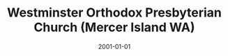---
date: &id001 2001-01-01
end_date: null
location:
  address: null
  city: Mercer Island
  state: WA
minister:
- end: 2006-05-26
  name: David Inks
  start: 2001-01-01
  type: Organizing Pastor
- end: 2014-02-21
  name: David Inks
  start: 2006-05-26
  type: Pastor
- end: 2014-02-21
  name: Daniel W. McManigal
  start: 2013-01-01
  type: Associate Pastor
ministers:
- David Inks
- David Inks
- Daniel W. McManigal
name: Westminster Orthodox Presbyterian Church
names:
- end: 2006-05-26
  name: Westminster Orthodox Presbyterian Chapel
  start: 2001-01-01
- end: 2014-02-21
  name: Westminster Orthodox Presbyterian Church
  start: 2006-05-26
origination_date: *id001
raw_data: "WA\nMercer Island\nWestminster Orthodox Presbyterian Chapel (2001\u2013\
  May 26, 2006)\nWestminster Orthodox Presbyterian Church (May 26, 2006\u2013February\
  \ 21, 2014)\n(merged with Hope OPC, Mercer Island, February 21, 2014)\nOrg. Pastor:\
  \ David Inks, 2001\u20136\nPastor: David Inks, 2006\u201314\nAssoc. Pastor: Daniel\
  \ W. McManigal, 2013\u201314"
received_from: null
states:
- WA
status:
  active: false
  end_date: 2014-02-21
  reason: merged
  received_from: null
  withdrawal_to: null
title: Westminster Orthodox Presbyterian Church (Mercer Island WA)
year_established:
- 2001

---
